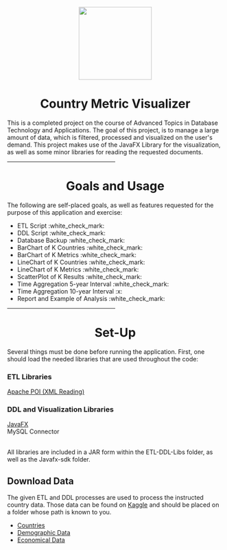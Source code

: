 <p align="center"> 
    <img height=170 src="https://cdn.discordapp.com/attachments/811721979539095563/1112397642627043429/yes.png"/> 
</p>
<h1> <div align="center">Country Metric Visualizer</div> </h1>
This is a completed project on the course of Advanced Topics in Database Technology and Applications. The goal of this project, is to manage a large amount of data, which is filtered, processed and visualized on the user's demand. This project makes use of the JavaFX Library for the visualization, as well as some minor libraries for reading the requested documents.
<hr style="width:50%;text-align:left;margin-left:0">  

<h1> <div align="center"> Goals and Usage </div> </h1>
The following are self-placed goals, as well as features requested for the purpose of this application and exercise:
<ul>
  <li> ETL Script :white_check_mark: </li>
  <li> DDL Script :white_check_mark: </li>
  <li> Database Backup :white_check_mark: </li>
  
  <li> BarChart of K Countries :white_check_mark: </li> 
  <li> BarChart of K Metrics :white_check_mark: </li>
  <li> LineChart of K Countries :white_check_mark: </li>
  <li> LineChart of K Metrics :white_check_mark: </li>
  <li> ScatterPlot of K Results :white_check_mark: </li>
  <li> Time Aggregation 5-year Interval :white_check_mark: </li>
  <li> Time Aggregation 10-year Interval :x: </li>
  
  <li> Report and Example of Analysis :white_check_mark: </li>
</ul>

<hr style="width:50%;text-align:left;margin-left:0">  
<h1> <div align="center"> Set-Up </div> </h1>
Several things must be done before running the application. First, one should load the needed libraries that are used throughout the code:

<h3> ETL Libraries </h3>
<a href="https://poi.apache.org/">Apache POI (XML Reading)</a>

<h3> DDL and Visualization Libraries </h3>
<a href="https://openjfx.io/">JavaFX</a><br>
MySQL Connector <br><br>

All libraries are included in a JAR form within the ETL-DDL-Libs folder, as well as the Javafx-sdk folder.

<h2> Download Data </h2>
The given ETL and DDL processes are used to process the instructed country data. Those data can be found on <a href="https://www.kaggle.com/">Kaggle</a> and should be placed on a folder whose path is known to you. <br>
<ul>
    <li> <a href="https://www.kaggle.com/datasets/sshashankrajak/countries"> Countries </a> </li>
    <li> <a href="https://www.kaggle.com/datasets/census/international-data"> Demographic Data </a> </li>
    <li> <a href="https://www.kaggle.com/datasets/frankmollard/income-by-country"> Economical Data </a> </li>
</ul>

